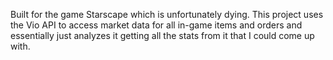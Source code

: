 Built for the game Starscape which is unfortunately dying.
This project uses the Vio API to access market data for all in-game items and orders and essentially just analyzes it getting all the stats from it that I could come up with.
